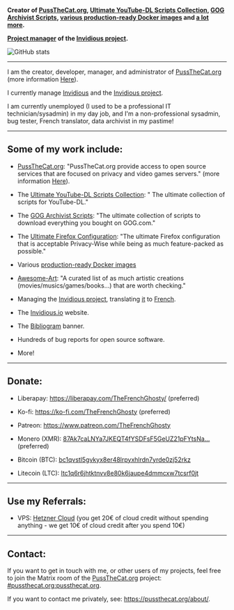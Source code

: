 **Creator of [PussTheCat.org](https://pussthecat.org/), [Ultimate YouTube-DL Scripts Collection](https://github.com/TheFrenchGhosty/TheFrenchGhostys-Ultimate-YouTube-DL-Scripts-Collection), [GOG Archivist Scripts](https://github.com/TheFrenchGhosty/TheFrenchGhostys-GOG-Archivist-Scripts), [various production-ready Docker images](https://github.com/PussTheCat-org?q=docker) and [a lot more](https://github.com/TheFrenchGhosty).**

**[Project manager](https://invidious.io/team/) of the [Invidious project](https://github.com/iv-org).**

![GitHub stats](https://github-readme-stats.vercel.app/api?username=TheFrenchGhosty&show_icons=true&theme=dark)

---

I am the creator, developer, manager, and administrator of [PussTheCat.org](https://pussthecat.org/) (more information [Here](https://pussthecat.org/about/)).

I currently manage [Invidious](https://invidious.io) and the [Invidious project](https://github.com/iv-org).

I am currently unemployed (I used to be a professional IT technician/sysadmin) in my day job, and I'm a non-professional sysadmin, bug tester, French translator, data archivist in my pastime!

---

## Some of my work include:

- [PussTheCat.org](https://pussthecat.org/): "PussTheCat.org provide access to open source services that are focused on privacy and video games servers." (more information [Here](https://pussthecat.org/about/)).

- The [Ultimate YouTube-DL Scripts Collection](https://github.com/TheFrenchGhosty/TheFrenchGhostys-Ultimate-YouTube-DL-Scripts-Collection): " The ultimate collection of scripts for YouTube-DL."

- The [GOG Archivist Scripts](https://github.com/TheFrenchGhosty/TheFrenchGhostys-GOG-Archivist-Scripts): "The ultimate collection of scripts to download everything you bought on GOG.com."

- The [Ultimate Firefox Configuration](https://github.com/TheFrenchGhosty/TheFrenchGhostys-Ultimate-Firefox-Configuration): "The ultimate Firefox configuration that is acceptable Privacy-Wise while being as much feature-packed as possible."

- Various [production-ready Docker images](https://github.com/PussTheCat-org?q=docker)

- [Awesome-Art](https://github.com/TheFrenchGhosty/awesome-art): "A curated list of as much artistic creations (movies/musics/games/books...) that are worth checking."

- Managing the [Invidious project](https://github.com/iv-org), translating [it](https://github.com/iv-org/invidious) to [French](https://github.com/iv-org/invidious/pulls?q=is%3Apr+author%3ATheFrenchGhosty+French+Translation+updated).

- The [Invidious.io](https://invidious.io/) website.

- The [Bibliogram](https://sr.ht/~cadence/bibliogram/) banner.

- Hundreds of bug reports for open source software.

- More!

---

## Donate:

- Liberapay: https://liberapay.com/TheFrenchGhosty/ (preferred)

- Ko-fi: https://ko-fi.com/TheFrenchGhosty (preferred)

- Patreon: https://www.patreon.com/TheFrenchGhosty

- Monero (XMR): [87Ak7caLNYa7JKEQT4fYSDFsF5GeUZ21pFYtsNa...](monero:87Ak7caLNYa7JKEQT4fYSDFsF5GeUZ21pFYtsNaEBSQZ7X8UcamThvvJeGo3ysuSDHcVAKz5JjX936K7cpJduHBZ5UzhgLZ) (preferred)

- Bitcoin (BTC): [bc1qvstl5gvkyx8er48lrpyxhlrdn7yrde0zj52rkz](bitcoin:bc1qvstl5gvkyx8er48lrpyxhlrdn7yrde0zj52rkz)

- Litecoin (LTC): [ltc1q6r6jhtktnvv8e80k6jaupe4dmmcxw7tcsrf0jt](litecoin:ltc1q6r6jhtktnvv8e80k6jaupe4dmmcxw7tcsrf0jt)

---

## Use my Referrals:

- VPS: [Hetzner Cloud](https://hetzner.cloud/?ref=TNtQVkYhb6az) (you get 20€ of cloud credit without spending anything - we get 10€ of cloud credit after you spend 10€)

---

## Contact:

If you want to get in touch with me, or other users of my projects, feel free to join the Matrix room of the [PussTheCat.org](https://pussthecat.org) project: [#pussthecat.org:pussthecat.org](https://matrix.to/#/#pussthecat.org:pussthecat.org).

If you want to contact me privately, see: https://pussthecat.org/about/.
